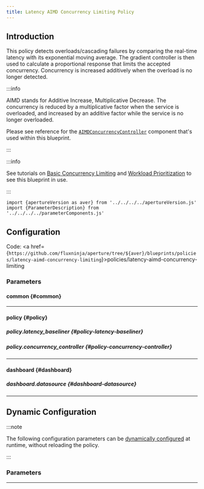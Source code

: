 ```yaml
---
title: Latency AIMD Concurrency Limiting Policy
---
```


## Introduction

This policy detects overloads/cascading failures by comparing the real-time
latency with its exponential moving average. The gradient controller is then
used to calculate a proportional response that limits the accepted concurrency.
Concurrency is increased additively when the overload is no longer detected.

:::info

AIMD stands for Additive Increase, Multiplicative Decrease. The concurrency is
reduced by a multiplicative factor when the service is overloaded, and increased
by an additive factor while the service is no longer overloaded.

Please see reference for the
[`AIMDConcurrencyController`](/reference/policies/spec.md#a-i-m-d-concurrency-controller)
component that's used within this blueprint.

:::

:::info

See tutorials on
[Basic Concurrency Limiting](/tutorials/flow-control/concurrency-limiting/basic-concurrency-limiting.md)
and
[Workload Prioritization](/tutorials/flow-control/concurrency-limiting/workload-prioritization.md)
to see this blueprint in use.

:::

<!-- Configuration Marker -->

```mdx-code-block
import {apertureVersion as aver} from '../../../../apertureVersion.js'
import {ParameterDescription} from '../../../../parameterComponents.js'
```

## Configuration

Code: <a
href={`https://github.com/fluxninja/aperture/tree/${aver}/blueprints/policies/latency-aimd-concurrency-limiting`}>policies/latency-aimd-concurrency-limiting</a>

### Parameters

#### common {#common}

<a id="common-policy-name"></a> <ParameterDescription
    name="common.policy_name"
    type="
string"
    reference=""
    value="__REQUIRED_FIELD__"
    description='Name of the policy.' />

---

#### policy {#policy}

<a id="policy-flux-meter"></a> <ParameterDescription
    name="policy.flux_meter"
    type="
Object (aperture.spec.v1.FluxMeter)"
    reference="../../spec#flux-meter"
    value="{'flow_selector': {'flow_matcher': {'control_point': '__REQUIRED_FIELD__'}, 'service_selector': {'service': '__REQUIRED_FIELD__'}}}"
    description='Flux Meter.' />

<a id="policy-classifiers"></a> <ParameterDescription
    name="policy.classifiers"
    type="
Array of
Object (aperture.spec.v1.Classifier)"
    reference="../../spec#classifier"
    value="[]"
    description='List of classification rules.' />

<a id="policy-components"></a> <ParameterDescription
    name="policy.components"
    type="
Array of
Object (aperture.spec.v1.Component)"
    reference="../../spec#component"
    value="[]"
    description='List of additional circuit components.' />

##### policy.latency_baseliner {#policy-latency-baseliner}

<a id="policy-latency-baseliner-ema"></a> <ParameterDescription
    name="policy.latency_baseliner.ema"
    type="
Object (aperture.spec.v1.EMAParameters)"
    reference="../../spec#e-m-a-parameters"
    value="{'correction_factor_on_max_envelope_violation': 0.95, 'ema_window': '1500s', 'warmup_window': '60s'}"
    description='EMA parameters.' />

<a id="policy-latency-baseliner-latency-tolerance-multiplier"></a>
<ParameterDescription
    name="policy.latency_baseliner.latency_tolerance_multiplier"
    type="
Number (double)"
    reference=""
    value="1.1"
    description='Tolerance factor beyond which the service is considered to be in overloaded state. E.g. if EMA of latency is 50ms and if Tolerance is 1.1, then service is considered to be in overloaded state if current latency is more than 55ms.' />

<a id="policy-latency-baseliner-latency-ema-limit-multiplier"></a>
<ParameterDescription
    name="policy.latency_baseliner.latency_ema_limit_multiplier"
    type="
Number (double)"
    reference=""
    value="2"
    description='Current latency value is multiplied with this factor to calculate maximum envelope of Latency EMA.' />

##### policy.concurrency_controller {#policy-concurrency-controller}

<a id="policy-concurrency-controller-flow-selector"></a> <ParameterDescription
    name="policy.concurrency_controller.flow_selector"
    type="
Object (aperture.spec.v1.FlowSelector)"
    reference="../../spec#flow-selector"
    value="{'flow_matcher': {'control_point': '__REQUIRED_FIELD__'}, 'service_selector': {'service': '__REQUIRED_FIELD__'}}"
    description='Concurrency Limiter flow selector.' />

<a id="policy-concurrency-controller-scheduler"></a> <ParameterDescription
    name="policy.concurrency_controller.scheduler"
    type="
Object (aperture.spec.v1.SchedulerParameters)"
    reference="../../spec#scheduler-parameters"
    value="{'auto_tokens': True}"
    description='Scheduler parameters.' />

<a id="policy-concurrency-controller-gradient"></a> <ParameterDescription
    name="policy.concurrency_controller.gradient"
    type="
Object (aperture.spec.v1.GradientControllerParameters)"
    reference="../../spec#gradient-controller-parameters"
    value="{'max_gradient': 1, 'min_gradient': 0.1, 'slope': -1}"
    description='Gradient Controller parameters.' />

<a id="policy-concurrency-controller-alerter"></a> <ParameterDescription
    name="policy.concurrency_controller.alerter"
    type="
Object (aperture.spec.v1.AlerterParameters)"
    reference="../../spec#alerter-parameters"
    value="{'alert_name': 'Load Shed Event'}"
    description='Whether tokens for workloads are computed dynamically or set statically by the user.' />

<a id="policy-concurrency-controller-max-load-multiplier"></a>
<ParameterDescription
    name="policy.concurrency_controller.max_load_multiplier"
    type="
Number (double)"
    reference=""
    value="2"
    description='Current accepted concurrency is multiplied with this number to dynamically calculate the upper concurrency limit of a Service during normal (non-overload) state. This protects the Service from sudden spikes.' />

<a id="policy-concurrency-controller-load-multiplier-linear-increment"></a>
<ParameterDescription
    name="policy.concurrency_controller.load_multiplier_linear_increment"
    type="
Number (double)"
    reference=""
    value="0.0025"
    description='Linear increment to load multiplier in each execution tick (0.5s) when the system is not in overloaded state.' />

<a id="policy-concurrency-controller-default-config"></a> <ParameterDescription
    name="policy.concurrency_controller.default_config"
    type="
Object (aperture.spec.v1.LoadActuatorDynamicConfig)"
    reference="../../spec#load-actuator-dynamic-config"
    value="{'dry_run': False}"
    description='Default configuration for concurrency controller that can be updated at the runtime without shutting down the policy.' />

---

#### dashboard {#dashboard}

<a id="dashboard-refresh-interval"></a> <ParameterDescription
    name="dashboard.refresh_interval"
    type="
string"
    reference=""
    value="'5s'"
    description='Refresh interval for dashboard panels.' />

<a id="dashboard-time-from"></a> <ParameterDescription
    name="dashboard.time_from"
    type="
string"
    reference=""
    value="'now-15m'"
    description='From time of dashboard.' />

<a id="dashboard-time-to"></a> <ParameterDescription
    name="dashboard.time_to"
    type="
string"
    reference=""
    value="'now'"
    description='To time of dashboard.' />

##### dashboard.datasource {#dashboard-datasource}

<a id="dashboard-datasource-name"></a> <ParameterDescription
    name="dashboard.datasource.name"
    type="
string"
    reference=""
    value="'$datasource'"
    description='Datasource name.' />

<a id="dashboard-datasource-filter-regex"></a> <ParameterDescription
    name="dashboard.datasource.filter_regex"
    type="
string"
    reference=""
    value="''"
    description='Datasource filter regex.' />

---

## Dynamic Configuration

:::note

The following configuration parameters can be
[dynamically configured](/reference/aperturectl/apply/dynamic-config/dynamic-config.md)
at runtime, without reloading the policy.

:::

### Parameters

<a id="concurrency-controller"></a> <ParameterDescription
    name="concurrency_controller"
    type="
Object (aperture.spec.v1.LoadActuatorDynamicConfig)"
    reference="../../spec#load-actuator-dynamic-config"
    value="__REQUIRED_FIELD__"
    description='Default configuration for concurrency controller that can be updated at the runtime without shutting down the policy.' />

---
